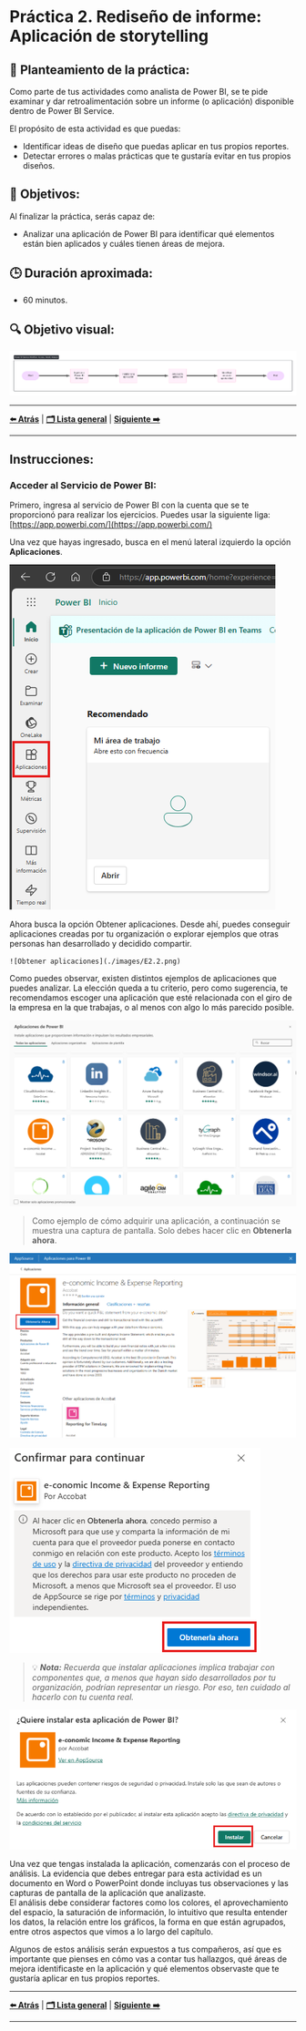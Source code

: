 # Práctica 2. Rediseño de informe: Aplicación de storytelling

## 📝 Planteamiento de la práctica:
Como parte de tus actividades como analista de Power BI, se te pide examinar y dar retroalimentación sobre un informe (o aplicación) disponible dentro de Power BI Service.

El propósito de esta actividad es que puedas:
- Identificar ideas de diseño que puedas aplicar en tus propios reportes.
- Detectar errores o malas prácticas que te gustaría evitar en tus propios diseños.

## 🎯 Objetivos:
Al finalizar la práctica, serás capaz de:
- Analizar una aplicación de Power BI para identificar qué elementos están bien aplicados y cuáles tienen áreas de mejora.

## 🕒 Duración aproximada:
- 60 minutos.

## 🔍 Objetivo visual:

![Actividades a realizar.](./images/Diagrama%20Ejercicio%202.png)

---

**[⬅️ Atrás](https://netec-mx.github.io/PBI_INT_Priv/Laboratorio_1.html)** | **[🗂️ Lista general](https://netec-mx.github.io/PBI_INT_Priv/)** | **[Siguiente ➡️](https://netec-mx.github.io/PBI_INT_Priv/Laboratorio_3.html)**

---

## Instrucciones:

### Acceder al Servicio de Power BI:
Primero, ingresa al servicio de Power BI con la cuenta que se te proporcionó para realizar los ejercicios. Puedes usar la siguiente liga: [https://app.powerbi.com/](https://app.powerbi.com/)

Una vez que hayas ingresado, busca en el menú lateral izquierdo la opción **Aplicaciones**.

![Menú aplicaciones](./images/E2.1.png)

Ahora busca la opción Obtener aplicaciones. Desde ahí, puedes conseguir aplicaciones creadas por tu organización o explorar ejemplos que otras personas han desarrollado y decidido compartir.

    ![Obtener aplicaciones](./images/E2.2.png)

Como puedes observar, existen distintos ejemplos de aplicaciones que puedes analizar. La elección queda a tu criterio, pero como sugerencia, te recomendamos escoger una aplicación que esté relacionada con el giro de la empresa en la que trabajas, o al menos con algo lo más parecido posible.

  ![Elegir aplicación](./images/E2.3.png) <br>

  > Como ejemplo de cómo adquirir una aplicación, a continuación se muestra una captura de pantalla. Solo debes hacer clic en **Obtenerla ahora**.<br>

  ![Instalar aplicación](./images/E2.4.png)<br>
  
  ![Instalar aplicación](./images/E2.5.png)<br>

  > 💡 ***Nota:** Recuerda que instalar aplicaciones implica trabajar con componentes que, a menos que hayan sido desarrollados por tu organización, podrían representar un riesgo. Por eso, ten cuidado al hacerlo con tu cuenta real.*<br>

  ![Instalar aplicación](./images/E2.6.png)<br>

Una vez que tengas instalada la aplicación, comenzarás con el proceso de análisis. La evidencia que debes entregar para esta actividad es un documento en Word o PowerPoint donde incluyas tus observaciones y las capturas de pantalla de la aplicación que analizaste. <br>
El análisis debe considerar factores como los colores, el aprovechamiento del espacio, la saturación de información, lo intuitivo que resulta entender los datos, la relación entre los gráficos, la forma en que están agrupados, entre otros aspectos que vimos a lo largo del capítulo. 

Algunos de estos análisis serán expuestos a tus compañeros, así que es importante que pienses en cómo vas a contar tus hallazgos, qué áreas de mejora identificaste en la aplicación y qué elementos observaste que te gustaría aplicar en tus propios reportes.

---

**[⬅️ Atrás](https://netec-mx.github.io/PBI_INT_Priv/Laboratorio_1.html)** | **[🗂️ Lista general](https://netec-mx.github.io/PBI_INT_Priv/)** | **[Siguiente ➡️](https://netec-mx.github.io/PBI_INT_Priv/Laboratorio_3.html)**

---
